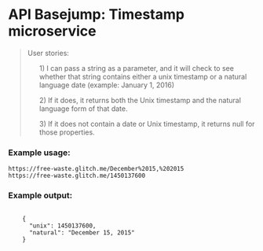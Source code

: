 <h1 class="header">
    API Basejump: Timestamp microservice
</h1>
<blockquote>
    User stories:
    <ul>1) I can pass a string as a parameter, and it will check to see whether that string 
    contains either a unix timestamp or a natural language date (example: January 1, 2016)</ul>
    <ul>2) If it does, it returns both the Unix timestamp and the natural language form of that date.</ul>
    <ul>3) If it does not contain a date or Unix timestamp, it returns null for those properties.</ul>
</blockquote>
<h3>Example usage:</h3>
<code>https://free-waste.glitch.me/December%2015,%202015</code><br>
<code>https://free-waste.glitch.me/1450137600</code>
<h3>Example output:</h3>
<code>
    {
      "unix": 1450137600,
      "natural": "December 15, 2015"
    }
</code>